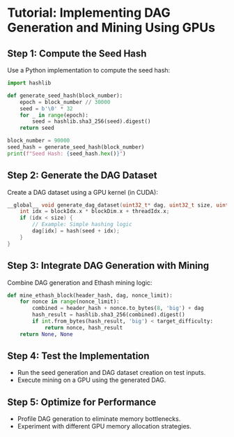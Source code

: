 
# Tutorial: Implementing DAG Generation and Mining Using GPUs

## Step 1: Compute the Seed Hash
Use a Python implementation to compute the seed hash:
```python
import hashlib

def generate_seed_hash(block_number):
    epoch = block_number // 30000
    seed = b'\0' * 32
    for _ in range(epoch):
        seed = hashlib.sha3_256(seed).digest()
    return seed

block_number = 90000
seed_hash = generate_seed_hash(block_number)
print(f"Seed Hash: {seed_hash.hex()}")
```

## Step 2: Generate the DAG Dataset
Create a DAG dataset using a GPU kernel (in CUDA):
```cpp
__global__ void generate_dag_dataset(uint32_t* dag, uint32_t size, uint32_t seed) {
    int idx = blockIdx.x * blockDim.x + threadIdx.x;
    if (idx < size) {
        // Example: Simple hashing logic
        dag[idx] = hash(seed + idx);
    }
}
```

## Step 3: Integrate DAG Generation with Mining
Combine DAG generation and Ethash mining logic:
```python
def mine_ethash_block(header_hash, dag, nonce_limit):
    for nonce in range(nonce_limit):
        combined = header_hash + nonce.to_bytes(8, 'big') + dag
        hash_result = hashlib.sha3_256(combined).digest()
        if int.from_bytes(hash_result, 'big') < target_difficulty:
            return nonce, hash_result
    return None, None
```

## Step 4: Test the Implementation
- Run the seed generation and DAG dataset creation on test inputs.
- Execute mining on a GPU using the generated DAG.

## Step 5: Optimize for Performance
- Profile DAG generation to eliminate memory bottlenecks.
- Experiment with different GPU memory allocation strategies.
